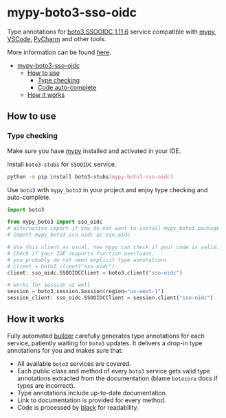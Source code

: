 # mypy-boto3-sso-oidc

Type annotations for
[boto3.SSOOIDC 1.11.6](https://boto3.amazonaws.com/v1/documentation/api/1.11.6/reference/services/sso-oidc.html#SSOOIDC) service
compatible with [mypy](https://github.com/python/mypy), [VSCode](https://code.visualstudio.com/),
[PyCharm](https://www.jetbrains.com/pycharm/) and other tools.

More information can be found [here](https://vemel.github.io/mypy_boto3/).

- [mypy-boto3-sso-oidc](#mypy-boto3-sso-oidc)
  - [How to use](#how-to-use)
    - [Type checking](#type-checking)
    - [Code auto-complete](#code-auto-complete)
  - [How it works](#how-it-works)

## How to use

### Type checking

Make sure you have [mypy](https://github.com/python/mypy) installed and activated in your IDE.

Install `boto3-stubs` for `SSOOIDC` service.

```bash
python -m pip install boto3-stubs[mypy-boto3-sso-oidc]
```

Use `boto3` with `mypy_boto3` in your project and enjoy type checking and auto-complete.

```python
import boto3

from mypy_boto3 import sso_oidc
# alternative import if you do not want to install mypy_boto3 package
# import mypy_boto3_sso_oidc as sso_oidc

# Use this client as usual, now mypy can check if your code is valid.
# Check if your IDE supports function overloads,
# you probably do not need explicit type annotations
# client = boto3.client("sso-oidc")
client: sso_oidc.SSOOIDCClient = boto3.client("sso-oidc")

# works for session as well
session = boto3.session.Session(region="us-west-1")
session_client: sso_oidc.SSOOIDCClient = session.client("sso-oidc")

```

## How it works

Fully automated [builder](https://github.com/vemel/mypy_boto3) carefully generates
type annotations for each service, patiently waiting for `boto3` updates. It delivers
a drop-in type annotations for you and makes sure that:

- All available `boto3` services are covered.
- Each public class and method of every `boto3` service gets valid type annotations
  extracted from the documentation (blame `botocore` docs if types are incorrect).
- Type annotations include up-to-date documentation.
- Link to documentation is provided for every method.
- Code is processed by [black](https://github.com/psf/black) for readability.